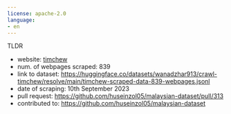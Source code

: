 ```yaml
---
license: apache-2.0
language:
- en
---
```

TLDR
- website: [timchew](https://timchew.net/)
- num. of webpages scraped: 839
- link to dataset: https://huggingface.co/datasets/wanadzhar913/crawl-timchew/resolve/main/timchew-scraped-data-839-webpages.jsonl
- date of scraping: 10th September 2023
- pull request: https://github.com/huseinzol05/malaysian-dataset/pull/313
- contributed to: https://github.com/huseinzol05/malaysian-dataset